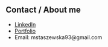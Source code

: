 ## Contact / About me

<ul>
  <li><a href="https://www.linkedin.com/in/malgorzata-staszewska-bui/">LinkedIn</a></li>

  
  <li><a href="https://staszewska.github.io/react-portfolio/">Portfolio</a></li>

  <li>Email: mstaszewska93@gmail.com</li>
  
</ul>
